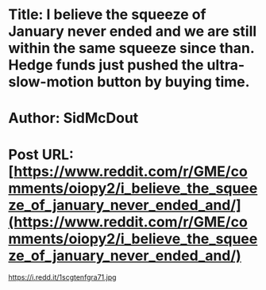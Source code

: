 # Title: I believe the squeeze of January never ended and we are still within the same squeeze since than. Hedge funds just pushed the ultra-slow-motion button by buying time.
# Author: SidMcDout
# Post URL: [https://www.reddit.com/r/GME/comments/oiopy2/i_believe_the_squeeze_of_january_never_ended_and/](https://www.reddit.com/r/GME/comments/oiopy2/i_believe_the_squeeze_of_january_never_ended_and/)


https://i.redd.it/1scgtenfgra71.jpg